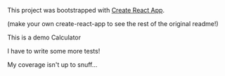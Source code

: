 This project was bootstrapped with [Create React App](https://github.com/facebookincubator/create-react-app).

(make your own create-react-app to see the rest of the original readme!)


This is a demo Calculator

I have to write some more tests!

My coverage isn't up to snuff...